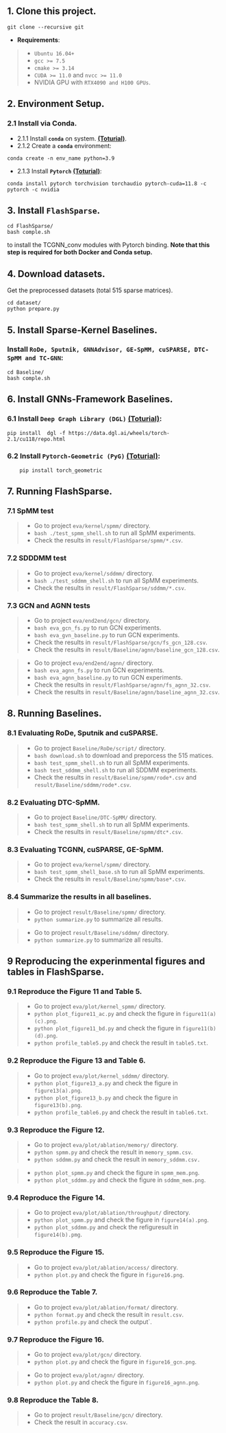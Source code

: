 ## 1. Clone this project.
```
git clone --recursive git
```
+ **Requirements**: 
> + `Ubuntu 16.04+`
> + `gcc >= 7.5`
> + `cmake >= 3.14`
> + `CUDA >= 11.0` and `nvcc >= 11.0`
> + NVIDIA GPU with `RTX4090 and H100 GPUs`.

## 2. Environment Setup.

### 2.1 Install via Conda.
+ 2.1.1 Install **`conda`** on system. **[(Toturial)](https://docs.anaconda.com/anaconda/install/linux/)**.
+ 2.1.2 Create a **`conda`** environment: 
```
conda create -n env_name python=3.9
```
+ 2.1.3 Install **`Pytorch`** **[(Toturial)](https://pytorch.org/get-started/locally/)**: 
```
conda install pytorch torchvision torchaudio pytorch-cuda=11.8 -c pytorch -c nvidia 
```

## 3. Install **`FlashSparse`**.
```
cd FlashSparse/
bash comple.sh
``` 
to install the TCGNN_conv modules with Pytorch binding. 
**Note that this step is required for both Docker and Conda setup.**


## 4. Download datasets.
Get the preprocessed datasets (total 515 sparse matrices).
```
cd dataset/
python prepare.py
``` 

## 5. Install Sparse-Kernel Baselines.
### Install **`RoDe, Sputnik, GNNAdvisor, GE-SpMM, cuSPARSE, DTC-SpMM and TC-GNN`**: 
```
cd Baseline/
bash comple.sh
```

## 6. Install GNNs-Framework Baselines.
### 6.1 Install **`Deep Graph Library (DGL)`** **[(Toturial)](https://www.dgl.ai/pages/start.html)**: 
```
pip install  dgl -f https://data.dgl.ai/wheels/torch-2.1/cu118/repo.html
```

### 6.2 Install **`Pytorch-Geometric (PyG)`** **[(Toturial)](https://pytorch-geometric.readthedocs.io/en/latest/notes/installation.html)**: 
```      
    pip install torch_geometric
```

## 7. Running **FlashSparse**.
### 7.1 SpMM test
> +  Go to project `eva/kernel/spmm/` directory.
> + `bash ./test_spmm_shell.sh` to run all SpMM experiments.
> + Check the results in `result/FlashSparse/spmm/*.csv`.

### 7.2 SDDDMM test
> +  Go to project `eva/kernel/sddmm/` directory.
> + `bash ./test_sddmm_shell.sh` to run all SpMM experiments.
> + Check the results in `result/FlashSparse/sddmm/*.csv`.

### 7.3 GCN and AGNN tests
> +  Go to project `eva/end2end/gcn/` directory.
> + `bash eva_gcn_fs.py` to run GCN experiments.
> + `bash eva_gvn_baseline.py` to run GCN experiments.
> + Check the results in `result/FlashSparse/gcn/fs_gcn_128.csv`.
> + Check the results in `result/Baseline/agnn/baseline_gcn_128.csv`.

> +  Go to project `eva/end2end/agnn/` directory.
> + `bash eva_agnn_fs.py` to run GCN experiments.
> + `bash eva_agnn_baseline.py` to run GCN experiments.
> + Check the results in `result/FlashSparse/agnn/fs_agnn_32.csv`.
> + Check the results in `result/Baseline/agnn/baseline_agnn_32.csv`.

## 8. Running **Baselines**.
### 8.1 Evaluating **RoDe, Sputnik and cuSPARSE**.
> +  Go to project `Baseline/RoDe/script/` directory.
> + `bash download.sh` to download and preporcess the 515 matices.
> + `bash test_spmm_shell.sh` to run all SpMM experiments.
> + `bash test_sddmm_shell.sh` to run all SDDMM experiments.
> + Check the results in `result/Baseline/spmm/rode*.csv` and `result/Baseline/sddmm/rode*.csv`.

### 8.2 Evaluating **DTC-SpMM**.
> +  Go to project `Baseline/DTC-SpMM/` directory.
> + `bash test_spmm_shell.sh` to run all SpMM experiments.
> + Check the results in `result/Baseline/spmm/dtc*.csv`.

### 8.3 Evaluating **TCGNN, cuSPARSE, GE-SpMM**.
> +  Go to project `eva/kernel/spmm/` directory.
> + `bash test_spmm_shell_base.sh` to run all SpMM experiments.
> + Check the results in `result/Baseline/spmm/base*.csv`.


### 8.4 Summarize the results in all baselines.
> +  Go to project `result/Baseline/spmm/` directory.
> + `python summarize.py` to summarize all results.

> +  Go to project `result/Baseline/sddmm/` directory.
> + `python summarize.py` to summarize all results.

## 9 Reproducing the experinmental figures and tables in FlashSparse.
### 9.1 Reproduce the Figure 11 and Table 5.
> +  Go to project `eva/plot/kernel_spmm/` directory.
> + `python plot_figure11_ac.py` and check the figure in `figure11(a)(c).png`.
> + `python plot_figure11_bd.py` and check the figure in `figure11(b)(d).png`.
> + `python profile_table5.py` and check the result in `table5.txt`.

### 9.2 Reproduce the Figure 13 and Table 6.
> +  Go to project `eva/plot/kernel_sddmm/` directory.
> + `python plot_figure13_a.py` and check the figure in `figure13(a).png`.
> + `python plot_figure13_b.py` and check the figure in `figure13(b).png`.
> + `python profile_table6.py` and check the result in `table6.txt`.

### 9.3 Reproduce the Figure 12.
> +  Go to project `eva/plot/ablation/memory/` directory.
> + `python spmm.py` and check the result in `memory_spmm.csv`.
> + `python sddmm.py` and check the result in `memory_sddmm.csv.`

> + `python plot_spmm.py` and check the figure in `spmm_mem.png`.
> + `python plot_sddmm.py` and check the figure in `sddmm_mem.png`.

### 9.4 Reproduce the Figure 14.
> +  Go to project `eva/plot/ablation/throughput/` directory.
> + `python plot_spmm.py` and check the figure in `figure14(a).png`.
> + `python plot_sddmm.py` and check the refiguresult in `figure14(b).pmg`.

### 9.5 Reproduce the Figure 15.
> +  Go to project `eva/plot/ablation/access/` directory.
> + `python plot.py` and check the figure in `figure16.png`.

### 9.6 Reproduce the Table 7.
> +  Go to project `eva/plot/ablation/format/` directory.
> + `python format.py` and check the result in `result.csv`.
> + `python profile.py` and check the output`.

### 9.7 Reproduce the Figure 16.
> +  Go to project `eva/plot/gcn/` directory.
> + `python plot.py` and check the figure in `figure16_gcn.png`.

> +  Go to project `eva/plot/agnn/` directory.
> + `python plot.py` and check the figure in `figure16_agnn.png`.

### 9.8 Reproduce the Table 8.
> +  Go to project `result/Baseline/gcn/` directory.
> +  Check the result in `accuracy.csv`.
